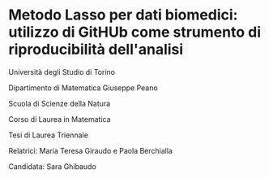 # Metodo Lasso per dati biomedici: utilizzo di GitHUb come strumento di riproducibilità dell'analisi

Università degli Studio di Torino

Dipartimento di Matematica Giuseppe Peano

Scuola di Scienze della Natura

Corso di Laurea in Matematica

Tesi di Laurea Triennale

Relatrici: Maria Teresa Giraudo e Paola Berchialla

Candidata: Sara Ghibaudo
